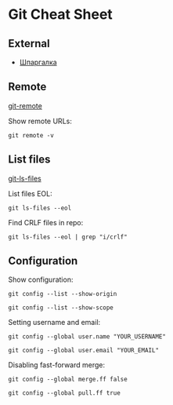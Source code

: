 # Git Cheat Sheet

## External
* [Шпаргалка](https://training.github.com/downloads/ru/github-git-cheat-sheet/)

## Remote
[git-remote](https://git-scm.com/docs/git-remote)

Show remote URLs:
```
git remote -v
```

## List files
[git-ls-files](https://git-scm.com/docs/git-ls-files)

List files EOL:
```
git ls-files --eol
```

Find CRLF files in repo:
```
git ls-files --eol | grep "i/crlf"
```

## Configuration
Show configuration:
```
git config --list --show-origin
```
```
git config --list --show-scope
```

Setting username and email:
```
git config --global user.name "YOUR_USERNAME"
```
```
git config --global user.email "YOUR_EMAIL"
```

Disabling fast-forward merge:
```
git config --global merge.ff false
```
```
git config --global pull.ff true
```

